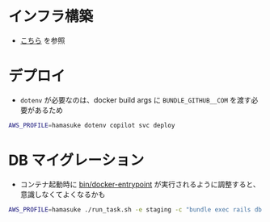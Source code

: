 # インフラ構築

- [こちら](/CREATE_INFRASTRUCTURE.md) を参照

# デプロイ

- `dotenv` が必要なのは、docker build args に `BUNDLE_GITHUB__COM` を渡す必要があるため

```sh
AWS_PROFILE=hamasuke dotenv copilot svc deploy
```

# DB マイグレーション

- コンテナ起動時に [bin/docker-entrypoint](/bin/docker-entrypoint) が実行されるように調整すると、意識しなくてよくなるかも

```sh
AWS_PROFILE=hamasuke ./run_task.sh -e staging -c "bundle exec rails db:migrate db:seed"
```
